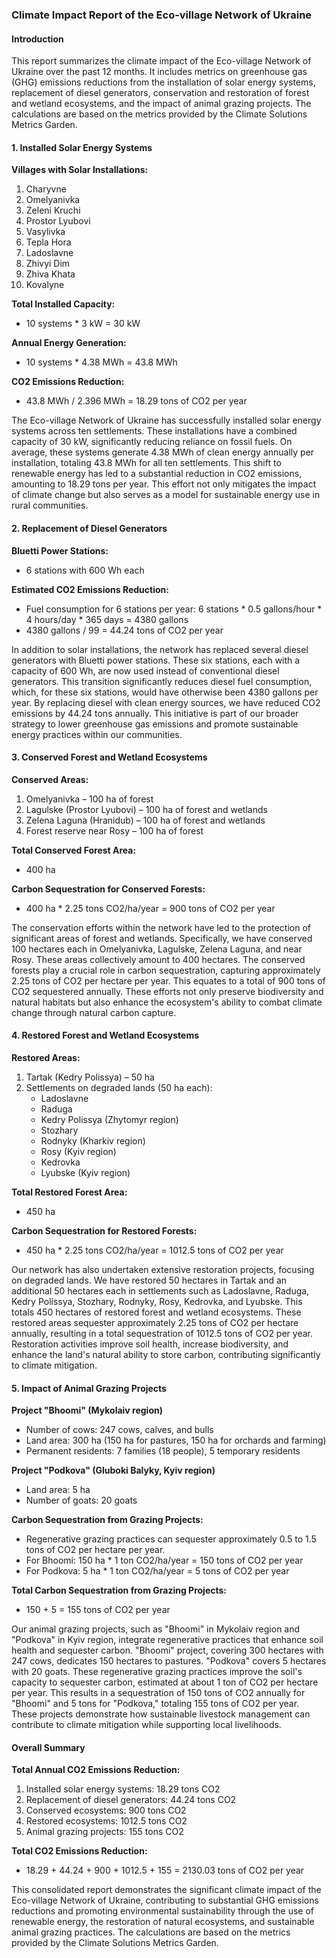 ### Climate Impact Report of the Eco-village Network of Ukraine

#### Introduction
This report summarizes the climate impact of the Eco-village Network of Ukraine over the past 12 months. It includes metrics on greenhouse gas (GHG) emissions reductions from the installation of solar energy systems, replacement of diesel generators, conservation and restoration of forest and wetland ecosystems, and the impact of animal grazing projects. The calculations are based on the metrics provided by the Climate Solutions Metrics Garden.

#### 1. Installed Solar Energy Systems

**Villages with Solar Installations:**
1. Charyvne
2. Omelyanivka
3. Zeleni Kruchi
4. Prostor Lyubovi
5. Vasylivka
6. Tepla Hora
7. Ladoslavne
8. Zhivyi Dim
9. Zhiva Khata
10. Kovalyne

**Total Installed Capacity:**
- 10 systems * 3 kW = 30 kW

**Annual Energy Generation:**
- 10 systems * 4.38 MWh = 43.8 MWh

**CO2 Emissions Reduction:**
- 43.8 MWh / 2.396 MWh = 18.29 tons of CO2 per year

The Eco-village Network of Ukraine has successfully installed solar energy systems across ten settlements. These installations have a combined capacity of 30 kW, significantly reducing reliance on fossil fuels. On average, these systems generate 4.38 MWh of clean energy annually per installation, totaling 43.8 MWh for all ten settlements. This shift to renewable energy has led to a substantial reduction in CO2 emissions, amounting to 18.29 tons per year. This effort not only mitigates the impact of climate change but also serves as a model for sustainable energy use in rural communities.

#### 2. Replacement of Diesel Generators

**Bluetti Power Stations:**
- 6 stations with 600 Wh each

**Estimated CO2 Emissions Reduction:**
- Fuel consumption for 6 stations per year: 6 stations * 0.5 gallons/hour * 4 hours/day * 365 days = 4380 gallons
- 4380 gallons / 99 = 44.24 tons of CO2 per year

In addition to solar installations, the network has replaced several diesel generators with Bluetti power stations. These six stations, each with a capacity of 600 Wh, are now used instead of conventional diesel generators. This transition significantly reduces diesel fuel consumption, which, for these six stations, would have otherwise been 4380 gallons per year. By replacing diesel with clean energy sources, we have reduced CO2 emissions by 44.24 tons annually. This initiative is part of our broader strategy to lower greenhouse gas emissions and promote sustainable energy practices within our communities.

#### 3. Conserved Forest and Wetland Ecosystems

**Conserved Areas:**
1. Omelyanivka – 100 ha of forest
2. Lagulske (Prostor Lyubovi) – 100 ha of forest and wetlands
3. Zelena Laguna (Hranidub) – 100 ha of forest and wetlands
4. Forest reserve near Rosy – 100 ha of forest

**Total Conserved Forest Area:**
- 400 ha

**Carbon Sequestration for Conserved Forests:**
- 400 ha * 2.25 tons CO2/ha/year = 900 tons of CO2 per year

The conservation efforts within the network have led to the protection of significant areas of forest and wetlands. Specifically, we have conserved 100 hectares each in Omelyanivka, Lagulske, Zelena Laguna, and near Rosy. These areas collectively amount to 400 hectares. The conserved forests play a crucial role in carbon sequestration, capturing approximately 2.25 tons of CO2 per hectare per year. This equates to a total of 900 tons of CO2 sequestered annually. These efforts not only preserve biodiversity and natural habitats but also enhance the ecosystem's ability to combat climate change through natural carbon capture.

#### 4. Restored Forest and Wetland Ecosystems

**Restored Areas:**
1. Tartak (Kedry Polissya) – 50 ha
2. Settlements on degraded lands (50 ha each):
   - Ladoslavne
   - Raduga
   - Kedry Polissya (Zhytomyr region)
   - Stozhary
   - Rodnyky (Kharkiv region)
   - Rosy (Kyiv region)
   - Kedrovka
   - Lyubske (Kyiv region)

**Total Restored Forest Area:**
- 450 ha

**Carbon Sequestration for Restored Forests:**
- 450 ha * 2.25 tons CO2/ha/year = 1012.5 tons of CO2 per year

Our network has also undertaken extensive restoration projects, focusing on degraded lands. We have restored 50 hectares in Tartak and an additional 50 hectares each in settlements such as Ladoslavne, Raduga, Kedry Polissya, Stozhary, Rodnyky, Rosy, Kedrovka, and Lyubske. This totals 450 hectares of restored forest and wetland ecosystems. These restored areas sequester approximately 2.25 tons of CO2 per hectare annually, resulting in a total sequestration of 1012.5 tons of CO2 per year. Restoration activities improve soil health, increase biodiversity, and enhance the land's natural ability to store carbon, contributing significantly to climate mitigation.

#### 5. Impact of Animal Grazing Projects

**Project "Bhoomi" (Mykolaiv region)**
- Number of cows: 247 cows, calves, and bulls
- Land area: 300 ha (150 ha for pastures, 150 ha for orchards and farming)
- Permanent residents: 7 families (18 people), 5 temporary residents

**Project "Podkova" (Gluboki Balyky, Kyiv region)**
- Land area: 5 ha
- Number of goats: 20 goats

**Carbon Sequestration from Grazing Projects:**
- Regenerative grazing practices can sequester approximately 0.5 to 1.5 tons of CO2 per hectare per year.
- For Bhoomi: 150 ha * 1 ton CO2/ha/year = 150 tons of CO2 per year
- For Podkova: 5 ha * 1 ton CO2/ha/year = 5 tons of CO2 per year

**Total Carbon Sequestration from Grazing Projects:**
- 150 + 5 = 155 tons of CO2 per year

Our animal grazing projects, such as "Bhoomi" in Mykolaiv region and "Podkova" in Kyiv region, integrate regenerative practices that enhance soil health and sequester carbon. "Bhoomi" project, covering 300 hectares with 247 cows, dedicates 150 hectares to pastures. "Podkova" covers 5 hectares with 20 goats. These regenerative grazing practices improve the soil's capacity to sequester carbon, estimated at about 1 ton of CO2 per hectare per year. This results in a sequestration of 150 tons of CO2 annually for "Bhoomi" and 5 tons for "Podkova," totaling 155 tons of CO2 per year. These projects demonstrate how sustainable livestock management can contribute to climate mitigation while supporting local livelihoods.

#### Overall Summary

**Total Annual CO2 Emissions Reduction:**
1. Installed solar energy systems: 18.29 tons CO2
2. Replacement of diesel generators: 44.24 tons CO2
3. Conserved ecosystems: 900 tons CO2
4. Restored ecosystems: 1012.5 tons CO2
5. Animal grazing projects: 155 tons CO2

**Total CO2 Emissions Reduction:**
- 18.29 + 44.24 + 900 + 1012.5 + 155 = 2130.03 tons of CO2 per year

This consolidated report demonstrates the significant climate impact of the Eco-village Network of Ukraine, contributing to substantial GHG emissions reductions and promoting environmental sustainability through the use of renewable energy, the restoration of natural ecosystems, and sustainable animal grazing practices. The calculations are based on the metrics provided by the Climate Solutions Metrics Garden.
